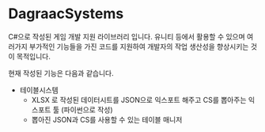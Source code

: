 # DagraacSystems

C#으로 작성된 게임 개발 지원 라이브러리 입니다.
유니티 등에서 활용할 수 있으며 여러가지 부가적인 기능들을 가진 코드를 지원하여
개발자의 작업 생산성을 향상시키는 것이 목적입니다.

현재 작성된 기능은 다음과 같습니다.

* 테이블시스템
  * XLSX 로 작성된 데이터시트를 JSON으로 익스포트 해주고 CS를 뽑아주는 익스포트 툴 (파이썬으로 작성)
  * 뽑아진 JSON과 CS를 사용할 수 있는 테이블 매니저
